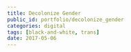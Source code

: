 ```yaml
---
title: Decolonize Gender
public_id: portfolio/decolonize_gender
categories: digital
tags: [black-and-white, trans]
date: 2017-05-06
---
```


